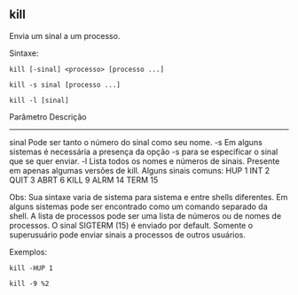 ## kill

Envia um sinal a um processo.

Sintaxe: 

	kill [-sinal] <processo> [processo ...]

	kill -s sinal [processo ...]

	kill -l [sinal]

Parâmetro Descrição
--------- ---------
sinal     Pode ser tanto o número do sinal como seu
          nome.
-s        Em alguns sistemas é necessária a presença da
          opção -s para se especificar o sinal que se quer
          enviar.
-l        Lista todos os nomes e números de sinais.
          Presente em apenas algumas versões de kill.
          Alguns sinais comuns:
HUP       1
INT       2
QUIT      3
ABRT      6
KILL      9
ALRM      14
TERM      15

Obs: Sua sintaxe varia de sistema para sistema e entre shells
diferentes. Em alguns sistemas pode ser encontrado como
um comando separado da shell. A lista de processos pode
ser uma lista de números ou de nomes de processos. O sinal
SIGTERM (15) é enviado por default. Somente o superusuário
pode enviar sinais a processos de outros usuários.

Exemplos:

	kill -HUP 1

	kill -9 %2
